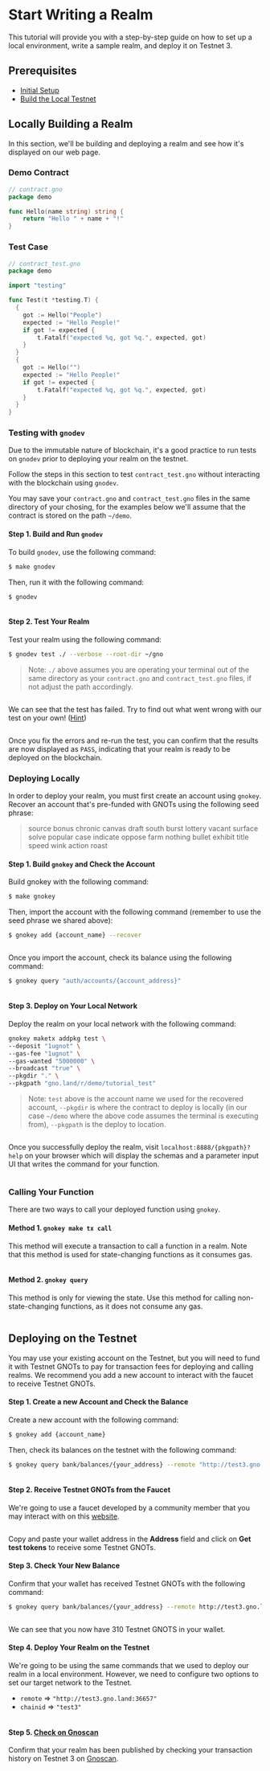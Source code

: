 # Start Writing a Realm

This tutorial will provide you with a step-by-step guide on how to set up a local environment, write a sample realm, and deploy it on Testnet 3.

## Prerequisites

* [Initial Setup](../docs/environment-setup/initial-setup.md)
* [Build the Local Testnet](../docs/environment-setup/build-the-local-testnet.md)

## Locally Building a Realm

In this section, we'll be building and deploying a realm and see how it's displayed on our web page.

### Demo Contract

```go
// contract.gno
package demo

func Hello(name string) string {
	return "Hello " + name + "!"
}
```

### Test Case

```go
// contract_test.gno
package demo

import "testing"

func Test(t *testing.T) {
  {
  	got := Hello("People")
  	expected := "Hello People!"
  	if got != expected {
  		t.Fatalf("expected %q, got %q.", expected, got)
  	}
  }
  {
  	got := Hello("")
  	expected := "Hello People!"
  	if got != expected {
  		t.Fatalf("expected %q, got %q.", expected, got)
  	}
  }
}
```



### Testing with `gnodev`

Due to the immutable nature of blockchain, it's a good practice to run tests on `gnodev` prior to deploying your realm on the testnet.&#x20;

Follow the steps in this section to test `contract_test.gno` without interacting with the blockchain using `gnodev`.

You may save your `contract.gno` and `contract_test.gno` files in the same directory of your chosing, for the examples below we'll assume that the contract is stored on the path `~/demo`.

#### Step 1. Build and Run `gnodev`

To build `gnodev`, use the following command:

```bash
$ make gnodev
```

Then, run it with the following command:

```
$ gnodev
```

<figure><img src="../.gitbook/assets/09_gnodev_build_run.png" alt=""><figcaption></figcaption></figure>

#### Step 2. Test Your Realm

Test your realm using the following command:

```bash
$ gnodev test ./ --verbose --root-dir ~/gno
```

> Note: `./` above assumes you are operating your terminal out of the same directory as your `contract.gno` and `contract_test.gno` files, if not adjust the path accordingly.

<figure><img src="../.gitbook/assets/10_gnodev_test_fail.png" alt=""><figcaption></figcaption></figure>

We can see that the test has failed. Try to find out what went wrong with our test on your own! ([Hint](https://onbloc.gitbook.io/gnoland-developer-portal/tutorials/building-a-realm/testing-realms))

<figure><img src="../.gitbook/assets/11_gnodev_test_ok.png" alt=""><figcaption></figcaption></figure>

Once you fix the errors and re-run the test, you can confirm that the results are now displayed as  `PASS`, indicating that your realm is ready to be deployed on the blockchain.

### Deploying Locally

In order to deploy your realm, you must first create an account using `gnokey`. Recover an account that's pre-funded with GNOTs using the following seed phrase:

> source bonus chronic canvas draft south burst lottery vacant surface solve popular case indicate oppose farm nothing bullet exhibit title speed wink action roast

#### Step 1. Build `gnokey` and Check the Account

Build gnokey with the following command:

```bash
$ make gnokey
```

Then, import the account with the following command (remember to use the seed phrase we shared above):

```bash
$ gnokey add {account_name} --recover
```

<figure><img src="../.gitbook/assets/12_gnokey_build_recover.png" alt=""><figcaption></figcaption></figure>

Once you import the account, check its balance using the following command:

```bash
$ gnokey query "auth/accounts/{account_address}"
```

<figure><img src="../.gitbook/assets/13_gnokey_query_accounts.png" alt=""><figcaption></figcaption></figure>

#### Step 3. Deploy on Your Local Network

Deploy the realm on your local network with the following command:

```bash
gnokey maketx addpkg test \
--deposit "1ugnot" \
--gas-fee "1ugnot" \
--gas-wanted "5000000" \
--broadcast "true" \
--pkgdir "." \ 
--pkgpath "gno.land/r/demo/tutorial_test"
```

> Note: `test` above is the account name we used for the recovered account, `--pkgdir` is where the contract to deploy is locally (in our case `~/demo` where the above code assumes the terminal is executing from), `--pkgpath` is the deploy to location.

<figure><img src="../.gitbook/assets/14_gnokey_addpkg.png" alt=""><figcaption></figcaption></figure>

Once you successfully deploy the realm, visit `localhost:8888/{pkgpath}?help` on your browser which will display the schemas and a parameter input UI that writes the command for your function.

<figure><img src="../.gitbook/assets/15_local_web.png" alt=""><figcaption></figcaption></figure>

### Calling Your Function

There are two ways to call your deployed function using `gnokey`.

#### Method 1. `gnokey make tx call`

This method will execute a transaction to call a function in a realm. Note that this method is used for state-changing functions as it consumes gas.

<figure><img src="../.gitbook/assets/16_gnokey_maketx_call.png" alt=""><figcaption></figcaption></figure>

#### Method 2. `gnokey query`

This method is only for viewing the state. Use this method for calling non-state-changing functions, as it does not consume any gas.

<figure><img src="../.gitbook/assets/17_gnokey_query.png" alt=""><figcaption></figcaption></figure>

## Deploying on the Testnet

You may use your existing account on the Testnet, but you will need to fund it with Testnet GNOTs to pay for transaction fees for deploying and calling realms. We recommend you add a new account to interact with the faucet to receive Testnet GNOTs.

#### Step 1. Create a new Account and Check the Balance

Create a new account with the following command:

```bash
$ gnokey add {account_name}
```

Then, check its balances on the testnet with the following command:

```bash
$ gnokey query bank/balances/{your_address} --remote "http://test3.gno.land:36657"
```

<figure><img src="../.gitbook/assets/18_gnokey_new_addr_test3_balance.png" alt=""><figcaption></figcaption></figure>

#### Step 2. Receive Testnet GNOTs from the Faucet

We're going to use a faucet developed by a community member that you may interact with on this [website](https://app.gno.tools/faucet).

<figure><img src="../.gitbook/assets/19_gian_faucet.png" alt=""><figcaption></figcaption></figure>

Copy and paste your wallet address in the **Address** field and click on **Get test tokens** to receive some Testnet GNOTs.

#### Step 3. Check Your New Balance

Confirm that your wallet has received Testnet GNOTs with the following command:

```bash
$ gnokey query bank/balances/{your_address} --remote http://test3.gno.land:36657
```

<figure><img src="../.gitbook/assets/20_310_balance.png" alt=""><figcaption></figcaption></figure>

We can see that you now have 310 Testnet GNOTS in your wallet.

#### Step 4. Deploy Your Realm on the Testnet

We're going to be using the same commands that we used to deploy our realm in a local environment. However, we need to configure two options to set our target network to the Testnet.&#x20;

* `remote` => `"http://test3.gno.land:36657"`
* `chainid` => `"test3"`

<figure><img src="../.gitbook/assets/21_test3_deploy.png" alt=""><figcaption></figcaption></figure>

#### Step 5. [Check on Gnoscan](https://gnoscan.io/accounts/g1354kqcxeyydngzjrgfr5h0llepmhtuc9m92hhr)

Confirm that your realm has been published by checking your transaction history on Testnet 3 on [Gnoscan](https://gnoscan.io/).

<figure><img src="../.gitbook/assets/21_gnoscan.png" alt=""><figcaption></figcaption></figure>
